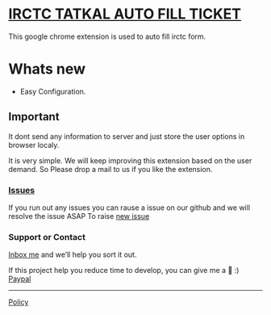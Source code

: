 # [IRCTC TATKAL AUTO FILL TICKET](https://dhruv-techapps.github.io/irctc-tatkal-auto-fill-ticket/)

This google chrome extension is used to auto fill irctc form.

# Whats new
* Easy Configuration.


## Important
It dont send any information to server and just store the user options in browser localy. 
 
It is very simple. We will keep improving this extension based on the user demand. So Please drop a mail to us if you like the extension.

### [Issues](https://github.com/Dhruv-Techapps/irctc-tatkal-auto-fill-ticket/issues)
If you run out any issues you can rause a issue on our github and we will resolve the issue ASAP
To raise [new issue](https://github.com/Dhruv-Techapps/irctc-tatkal-auto-fill-ticket/issues/new) 

### Support or Contact

[Inbox me](dhruv.techapps@gmail.com) and we’ll help you sort it out.

If this project help you reduce time to develop, you can give me a :beers: :)
[Paypal](https://paypal.me/DharmeshH/25?_ga=1.267642062.1305492970.1507529951)

---
[Policy](policy)

